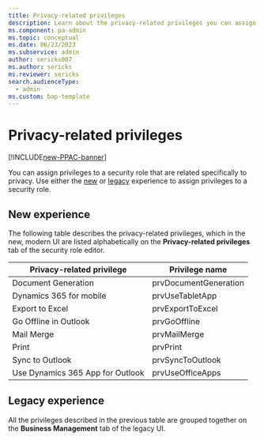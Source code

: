 ```yaml
---
title: Privacy-related privileges
description: Learn about the privacy-related privileges you can assign to a security role in Power Platform.
ms.component: pa-admin
ms.topic: conceptual
ms.date: 06/23/2023
ms.subservice: admin
author: sericks007
ms.author: sericks
ms.reviewer: sericks
search.audienceType: 
  - admin
ms.custom: bap-template
---
```


# Privacy-related privileges

[!INCLUDE[new-PPAC-banner](~/includes/new-PPAC-banner.md)]

You can assign privileges to a security role that are related specifically to privacy. Use either the [new](security-roles-privileges.md#define-the-privileges-and-properties-of-a-security-role) or [legacy](security-roles-privileges.md#security-roles-and-the-legacy-ui) experience to assign privileges to a security role.

## New experience

The following table describes the privacy-related privileges, which in the new, modern UI are listed alphabetically on the **Privacy-related privileges** tab of the security role editor.

| Privacy-related privilege | Privilege name |
|---------------------------|----------------|
| Document Generation | prvDocumentGeneration |
| Dynamics 365 for mobile | prvUseTabletApp |
| Export to Excel | prvExportToExcel |
| Go Offline in Outlook | prvGoOffline |
| Mail Merge | prvMailMerge |
| Print | prvPrint |
| Sync to Outlook | prvSyncToOutlook |
| Use Dynamics 365 App for Outlook | prvUseOfficeApps |

## Legacy experience

All the privileges described in the previous table are grouped together on the **Business Management** tab of the legacy UI.
